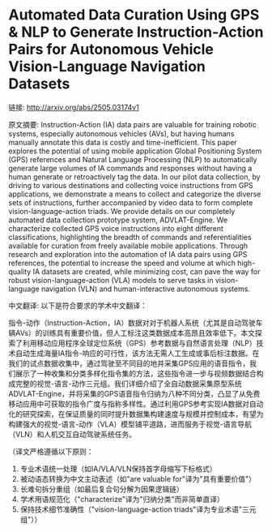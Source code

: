 # Automated Data Curation Using GPS & NLP to Generate Instruction-Action Pairs for Autonomous Vehicle Vision-Language Navigation Datasets

链接: http://arxiv.org/abs/2505.03174v1

原文摘要:
Instruction-Action (IA) data pairs are valuable for training robotic systems,
especially autonomous vehicles (AVs), but having humans manually annotate this
data is costly and time-inefficient. This paper explores the potential of using
mobile application Global Positioning System (GPS) references and Natural
Language Processing (NLP) to automatically generate large volumes of IA
commands and responses without having a human generate or retroactively tag the
data. In our pilot data collection, by driving to various destinations and
collecting voice instructions from GPS applications, we demonstrate a means to
collect and categorize the diverse sets of instructions, further accompanied by
video data to form complete vision-language-action triads. We provide details
on our completely automated data collection prototype system, ADVLAT-Engine. We
characterize collected GPS voice instructions into eight different
classifications, highlighting the breadth of commands and referentialities
available for curation from freely available mobile applications. Through
research and exploration into the automation of IA data pairs using GPS
references, the potential to increase the speed and volume at which
high-quality IA datasets are created, while minimizing cost, can pave the way
for robust vision-language-action (VLA) models to serve tasks in
vision-language navigation (VLN) and human-interactive autonomous systems.

中文翻译:
以下是符合要求的学术中文翻译：

指令-动作（Instruction-Action，IA）数据对对于机器人系统（尤其是自动驾驶车辆AVs）的训练具有重要价值，但人工标注这类数据成本高昂且效率低下。本文探索了利用移动应用程序全球定位系统（GPS）参考数据与自然语言处理（NLP）技术自动生成海量IA指令-响应的可行性，该方法无需人工生成或事后标注数据。在我们的试点数据收集中，通过驾驶至不同目的地并采集GPS应用的语音指令，我们展示了一种收集和分类多样化指令集的方法，这些指令进一步与视频数据结合构成完整的视觉-语言-动作三元组。我们详细介绍了全自动数据采集原型系统ADVLAT-Engine，并将采集的GPS语音指令归纳为八种不同分类，凸显了从免费移动应用中可获取的指令广度与指称多样性。通过利用GPS参考实现IA数据对自动化的研究探索，在保证质量的同时提升数据集构建速度与规模并控制成本，有望为构建强大的视觉-语言-动作（VLA）模型铺平道路，进而服务于视觉-语言导航（VLN）和人机交互自动驾驶系统任务。

（译文严格遵循以下原则：
1. 专业术语统一处理（如IA/VLA/VLN保持首字母缩写下标格式）
2. 被动语态转换为中文主动表述（如"are valuable for"译为"具有重要价值"）
3. 长难句拆分重组（如最后复合句分解为因果逻辑链）
4. 学术用语规范化（"characterize"译为"归纳分类"而非简单直译）
5. 保持技术细节准确性（"vision-language-action triads"译为专业术语"三元组"））
